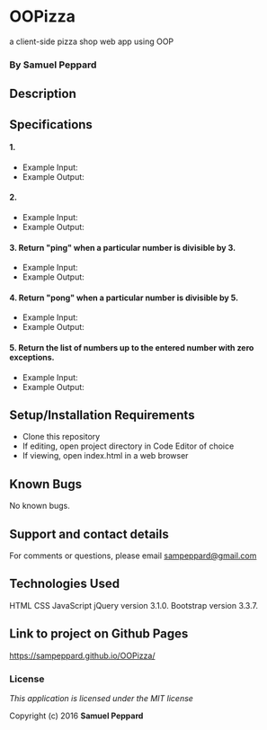 # OOPizza

a client-side pizza shop web app using OOP

### By **Samuel Peppard**

## Description



## Specifications

#### 1.

* Example Input:
* Example Output:

#### 2.

* Example Input:
* Example Output:

#### 3. Return "ping" when a particular number is divisible by 3.

* Example Input:
* Example Output:

#### 4. Return "pong" when a particular number is divisible by 5.

* Example Input:
* Example Output:

#### 5. Return the list of numbers up to the entered number with zero exceptions.

* Example Input:
* Example Output:

## Setup/Installation Requirements

* Clone this repository
* If editing, open project directory in Code Editor of choice
* If viewing, open index.html in a web browser

## Known Bugs

No known bugs.

## Support and contact details

For comments or questions, please email sampeppard@gmail.com

## Technologies Used

HTML
CSS
JavaScript
jQuery version 3.1.0.
Bootstrap version 3.3.7.

## Link to project on Github Pages

https://sampeppard.github.io/OOPizza/

### License

*This application is licensed under the MIT license*

Copyright (c) 2016 **Samuel Peppard**
